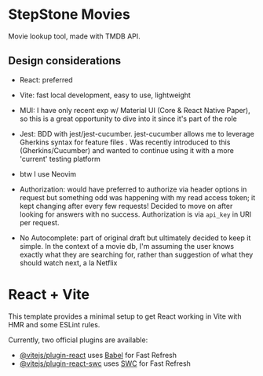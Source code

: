 # StepStone Movies

Movie lookup tool, made with TMDB API.

## Design considerations

- React: preferred
- Vite: fast local development, easy to use, lightweight
- MUI: I have only recent exp w/ Material UI (Core & React Native Paper), so this is a great opportunity to dive into it since it's part of the role
- Jest: BDD with jest/jest-cucumber. jest-cucumber allows me to leverage Gherkins syntax for feature files
. Was recently introduced to this (Gherkins/Cucumber) and wanted to continue using it with a more 'current' testing platform
- btw I use Neovim

- Authorization: would have preferred to authorize via header options in request but something odd was happening with my read access token; it kept changing after every few requests! Decided to move on after looking for answers with no success. Authorization is via `api_key` in URI per request.
- No Autocomplete: part of original draft but ultimately decided to keep it simple. In the context of a movie db, I'm assuming the user knows exactly what they are searching for, rather than suggestion of what they should watch next, a la Netflix


# React + Vite

This template provides a minimal setup to get React working in Vite with HMR and some ESLint rules.

Currently, two official plugins are available:

- [@vitejs/plugin-react](https://github.com/vitejs/vite-plugin-react/blob/main/packages/plugin-react/README.md) uses [Babel](https://babeljs.io/) for Fast Refresh
- [@vitejs/plugin-react-swc](https://github.com/vitejs/vite-plugin-react-swc) uses [SWC](https://swc.rs/) for Fast Refresh




